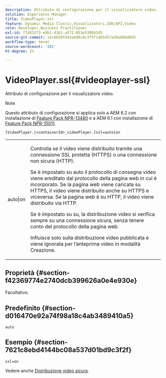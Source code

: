 ```yaml
---
description: Attributo di configurazione per il visualizzatore video.
solution: Experience Manager
title: VideoPlayer.ssl
feature: Dynamic Media Classic,Visualizzatori,SDK/API,Video
role: Developer,Business Practitioner
exl-id: f7d832f3-e9b1-4161-a572-851e538bb245
source-git-commit: 1ec8b59f442eb96c6c3f5f1405d57a38a86bd056
workflow-type: tm+mt
source-wordcount: '181'
ht-degree: 2%

---
```


# VideoPlayer.ssl{#videoplayer-ssl}

Attributo di configurazione per il visualizzatore video.

>[!NOTE]
>
>Questo attributo di configurazione si applica solo a AEM 6.2 con installazione di [Feature Pack NPR-13480](https://www.adobeaemcloud.com/content/marketplace/marketplaceProxy.html?packagePath=/content/companies/public/adobe/packages/cq620/featurepack/cq-6.2.0-featurepack-13480) e a AEM 6.1 con installazione di [Feature Pack NPR-15011](https://www.adobeaemcloud.com/content/marketplace/marketplaceProxy.html?packagePath=/content/companies/public/adobe/packages/cq610/featurepack/cq-6.1.0-featurepack-15011).

`[VideoPlayer.|<containerId>_videoPlayer.]ssl=auto|on`

<table id="table_C616483932C2482CA9794DDD7313FD7C"> 
 <tbody> 
  <tr> 
   <td colname="col1"> <p> <span class="codeph"> auto|on</span> </p> </td> 
   <td colname="col2"> <p> Controlla se il video viene distribuito tramite una connessione SSL protetta (HTTPS) o una connessione non sicura (HTTP). </p> <p>Se è impostato su <span class="codeph"> auto</span> il protocollo di consegna video viene ereditato dal protocollo della pagina web in cui è incorporato. Se la pagina web viene caricata su HTTPS, il video viene distribuito anche su HTTPS e viceversa. Se la pagina web è su HTTP, il video viene distribuito via HTTP. </p> <p>Se è impostato su <span class="codeph"> su</span>, la distribuzione video si verifica sempre su una connessione sicura, senza tenere conto del protocollo della pagina web. </p> <p>Influisce solo sulla distribuzione video pubblicata e viene ignorata per l’anteprima video in modalità Creazione. </p> </td> 
  </tr> 
 </tbody> 
</table>

## Proprietà {#section-f42369774e2740dcb399626a0e4e930e}

Facoltativo.

## Predefinito {#section-d016470e92a74f98a18c4ab3489410a5}

`auto`

## Esempio {#section-7621c8ebd4144bc08a537d01bd9c3f2f}

```
ssl=on
```

<!--<a id="section_5943AC73316749C68761FF7F74DA7547"></a>-->

Vedere anche [Distribuzione video sicura](../../../c-html5-s7-aem-asset-viewers/c-html5-video-reference/c-html5-video-viewer-20-securevideodelivery.md#concept-cf9d1346a07d4429b0c6c32c9cac50ff).
